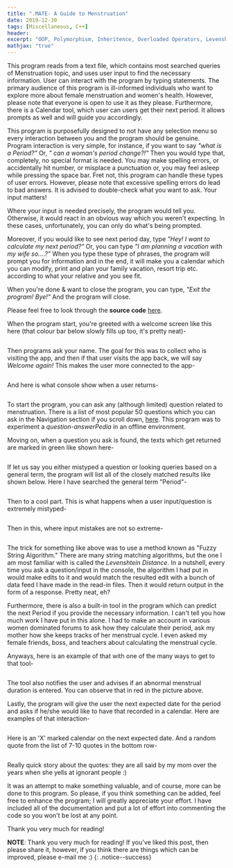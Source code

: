 ```yaml
---
title: ".MATE- A Guide to Menstruation"
date: 2019-12-30
tags: [Miscellaneous, C++]
header:
excerpt: "OOP, Polymorphism, Inheritence, Overloaded Operators, Levenshtein Distance"
mathjax: "true"
---
```

This program reads from a text file, which contains most searched queries of Menstruation topic, and uses user input to find the necessary information. User can interact with the program by typing statements. The primary audience of this program is ill-informed individuals who want to explore more about female menstruation and women's health. However, please note that everyone is open to use it as they please. Furthermore, there is a Calendar tool, which user can users get their next period. It allows prompts as well and will guide you accordingly.

This program is purposefully designed to not have any selection menu so every interaction between you and the program should be genuine. Program interaction is very simple, for instance, if you want to say *"what is a Period?"* Or, *" can a woman's period change?!"* Then you would type that, completely, no special format is needed. You may make spelling errors, or accidentally hit number, or misplace a punctuation or, you may feel asleep while pressing the space bar. Fret not, this program can handle these types of user errors. However, please note that excessive spelling errors do lead to bad answers. It is advised to double-check what you want to ask. Your input matters!

Where your input is needed precisely, the program would tell you. Otherwise, it would react in an obvious way which you weren't expecting. In these cases, unfortunately, you can only do what's being prompted.

Moreover, if you would like to see next period day, type *"Hey! I want to calculate my next period?"* Or, you can type *"I am planning a vacation with my wife so....?"* When you type these type of phrases, the program will prompt you for information and in the end, it will make you a calendar which you can modify, print and plan your family vacation, resort trip etc. according to what your relative and you see fit.

When you're done & want to close the program, you can type, *"Exit the program! Bye!"* And the program will close.

Please feel free to look through the **source code** [here](https://github.com/ToadHanks/dotMate).

When the program start, you're greeted with a welcome screen like this here (that colour bar below slowly fills up too, it's pretty neat)-

<img src="{{ site.url }}{{ site.baseurl }}/images/dotmate/welcome_screen.png" alt="">

Then programs ask your name. The goal for this was to collect who is visiting the app, and then if that user visits the app back, we will say *Welcome again!* This makes the user more connected to the app-

<img src="{{ site.url }}{{ site.baseurl }}/images/dotmate/name_new.png" alt="">

And here is what console show when a user returns-

<img src="{{ site.url }}{{ site.baseurl }}/images/dotmate/returned_user.png" alt="">

To start the program, you can ask any (although limited) question related to menstruation. There is a list of most popular 50 questions which you can ask in the Navigation section if you scroll down, [here](https://github.com/ToadHanks/dotMate). This program was to experiment a *question-answerPedia* in an offline environment. 

Moving on, when a question you ask is found, the texts which get returned are marked in green like shown here-

<img src="{{ site.url }}{{ site.baseurl }}/images/dotmate/green_questions.png" alt="">

If let us say you either mistyped a question or looking queries based on a general term, the program will list all of the closely matched results like shown below. Here I have searched the general term "Period"-

<img src="{{ site.url }}{{ site.baseurl }}/images/dotmate/yellow_questions.png" alt="">

Then to a cool part. This is what happens when a user input/question is extremely mistyped-

<img src="{{ site.url }}{{ site.baseurl }}/images/dotmate/string_adjusted.png" alt="">

Then in this, where input mistakes are not so extreme-

<img src="{{ site.url }}{{ site.baseurl }}/images/dotmate/string_adjusted_green.png" alt="">

The trick for something like above was to use a method known as "Fuzzy String Algorithm." There are many string matching algorithms, but the one I am most familiar with is called the *Levenshtein Distance*. In a nutshell, every time you ask a question/input in the console, the algorithm I had put in would make edits to it and would match the resulted edit with a bunch of data feed I have made in the read-in files. Then it would return output in the form of a response. Pretty neat, eh?

Furthermore, there is also a built-in tool in the program which can predict the next Period if you provide the necessary information. I can't tell you how much work I have put in this alone. I had to make an account in various women dominated forums to ask how they calculate their period, ask my mother how she keeps tracks of her menstrual cycle. I even asked my female friends, boss, and teachers about calculating the menstrual cycle. 

Anyways, here is an example of that with one of the many ways to get to that tool-

<img src="{{ site.url }}{{ site.baseurl }}/images/dotmate/calendar_warn.png" alt="">

The tool also notifies the user and advises if an abnormal menstrual duration is entered. You can observe that in red in the picture above.

Lastly, the program will give the user the next expected date for the period and asks if he/she would like to have that recorded in a calendar. Here are examples of that interaction-

<img src="{{ site.url }}{{ site.baseurl }}/images/dotmate/calculate_exit.png" alt="">

Here is an 'X' marked calendar on the next expected date. And a random quote from the list of 7-10 quotes in the bottom row- 

<img src="{{ site.url }}{{ site.baseurl }}/images/dotmate/calendar.png" alt="">

Really quick story about the quotes: they are all said by my mom over the years when she yells at ignorant people :)

It was an attempt to make something valuable, and of course, more can be done to this program. So please, if you think something can be added, feel free to enhance the program; I will greatly appreciate your effort. I have included all of the documentation and put a lot of effort into commenting the code so you won't be lost at any point. 

Thank you very much for reading!

**NOTE**: Thank you very much for reading! If you've liked this post, then please share it, however, if you think there are things which can be improved, please e-mail me :)
{: .notice--success}
